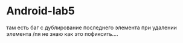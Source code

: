 # Android-lab5
там есть баг с дублирование последнего элемента при удалении элемента
/nя не знаю как это пофиксить....
